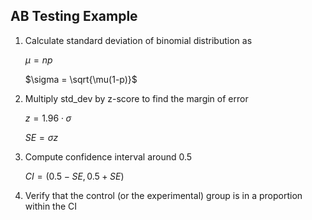 ## AB Testing Example

1. Calculate standard deviation of binomial distribution as

   $\mu = np$

   $\sigma = \sqrt{\mu(1-p)}$

2. Multiply std_dev by z-score to find the margin of error

   $z = 1.96 \cdot \sigma$

   $SE = \sigma z$

3. Compute confidence interval around 0.5

   $CI = (0.5-SE, 0.5+SE)$

4. Verify that the control (or the experimental) group is in a proportion within the CI





